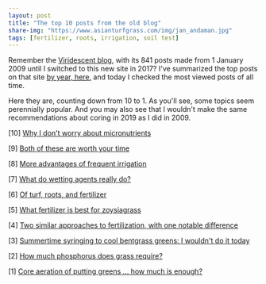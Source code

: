 ```yaml
---
layout: post
title: "The top 10 posts from the old blog"
share-img: "https://www.asianturfgrass.com/img/jan_andaman.jpg"
tags: [fertilizer, roots, irrigation, soil test]
---
```


Remember the [Viridescent blog](https://www.blog.asianturfgrass.com/), with its 841 posts made from 1 January 2009 until I switched to this new site in 2017? I've summarized the top posts on that site [by year, here,](https://www.blog.asianturfgrass.com/2016/12/top-10-posts-of-2016.html) and today I checked the most viewed posts of all time. 

Here they are, counting down from 10 to 1. As you'll see, some topics seem perennially popular. And you may also see that I wouldn't make the same recommendations about coring in 2019 as I did in 2009. 

[10] [Why I don't worry about micronutrients](https://www.blog.asianturfgrass.com/2017/01/why-i-dont-worry-about-micronutrients.html)

[9] [Both of these are worth your time](https://www.blog.asianturfgrass.com/2016/11/both-of-these-are-worth-your-time.html)

[8] [More advantages of frequent irrigation](https://www.blog.asianturfgrass.com/2014/05/more-advantages-of-frequent-irrigation.html)

[7] [What do wetting agents really do?](https://www.blog.asianturfgrass.com/2014/12/what-do-wetting-agents-really-do.html)

[6] [Of turf, roots, and fertilizer](https://www.blog.asianturfgrass.com/2017/06/of-turf-roots-and-fertilizer.html)

[5] [What fertilizer is best for zoysiagrass](https://www.blog.asianturfgrass.com/2010/09/what-fertilizer-is-best-for-zoysiagrass.html)

[4] [Two similar approaches to fertilization, with one notable difference](https://www.blog.asianturfgrass.com/2015/04/2-similar-approaches-to-fertilisation-with-1-notable-difference.html)

[3] [Summertime syringing to cool bentgrass greens: I wouldn't do it today](https://www.blog.asianturfgrass.com/2013/06/summertime-syringing-to-cool-bentgrass-greens-i-wouldnt-do-it-today.html)

[2] [How much phosphorus does grass require?](https://www.blog.asianturfgrass.com/2009/07/core-aeration-of-putting-greens-how-much-is-enough.html)

[1] [Core aeration of putting greens ... how much is enough?](https://www.blog.asianturfgrass.com/2009/07/core-aeration-of-putting-greens-how-much-is-enough.html)




















